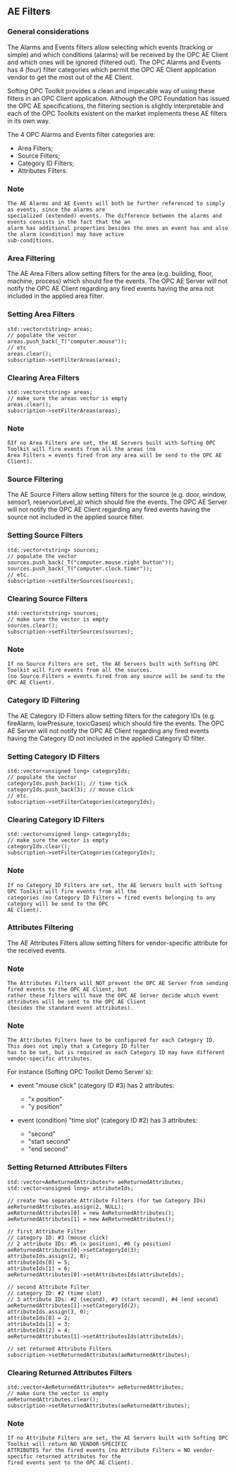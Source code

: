 ## **AE Filters**

### General considerations

The Alarms and Events filters allow selecting which events (tracking or simple) and which conditions (alarms) will be received by the OPC AE Client and which ones will be ignored (filtered out). The OPC Alarms and Events has 4 (four) filter categories which permit the OPC AE Client application vendor to get the most out of the AE Client.

Softing OPC Toolkit provides a clean and impecable way of using these filters in an OPC Client application. Although the OPC Foundation has issued the OPC AE specifications, the filtering section is slightly interpretable and each of the OPC Toolkits existent on the market implements these AE filters in its own way.

The 4 OPC Alarms and Events filter categories are:

-   Area Filters;
-   Source Filters;
-   Category ID Filters;
-   Attributes Filters.
### Note
```
The AE Alarms and AE Events will both be further referenced to simply as events, since the alarms are 
specialized (extended) events. The difference between the alarms and events consists in the fact that the an 
alarm has additional properties besides the ones an event has and also the alarm (condition) may have active 
sub-conditions.
```
### Area Filtering

The AE Area Filters allow setting filters for the area (e.g. building, floor, machine, process) which should fire the events. The OPC AE Server will not notify the OPC AE Client regarding any fired events having the area not included in the applied area filter.

### Setting Area Filters
```
std::vector<tstring> areas;
// populate the vector
areas.push_back(_T("computer.mouse"));
// etc
areas.clear();
subscription->setFilterAreas(areas);
```
### Clearing Area Filters
```
std::vector<tstring> areas;
// make sure the areas vector is empty
areas.clear();
subscription->setFilterAreas(areas);
```
### Note
```
ßIf no Area Filters are set, the AE Servers built with Softing OPC Toolkit will fire events from all the areas (no 
Area Filters = events fired from any area will be send to the OPC AE Client).
```
### Source Filtering

The AE Source Filters allow setting filters for the source (e.g. door, window, sensor1, reservoirLevel_a) which should fire the events. The OPC AE Server will not notify the OPC AE Client regarding any fired events having the source not included in the applied source filter.
### Setting Source Filters
```
std::vector<tstring> sources;
// populate the vector
sources.push_back(_T("computer.mouse.right button"));
sources.push_back(_T("computer.clock.timer"));
// etc.
subscription->setFilterSources(sources);
```
### Clearing Source Filters
```
std::vector<tstring> sources;
// make sure the vector is empty
sources.clear();
subscription->setFilterSources(sources);
```
### Note
```
If no Source Filters are set, the AE Servers built with Softing OPC Toolkit will fire events from all the sources. 
(no Source Filters = events fired from any source will be send to the OPC AE Client).
```

### Category ID Filtering
The AE Category ID Filters allow setting filters for the category IDs (e.g. fireAlarm, lowPressure, toxicGases) which should fire the events. The OPC AE Server will not notify the OPC AE Client regarding any fired events having the Category ID not included in the applied Category ID filter.


### Setting Category ID Filters
```
std::vector<unsigned long> categoryIds;
// populate the vector
categoryIds.push_back(1); // time tick
categoryIds.push_back(3); // mouse click
// etc.
subscription->setFilterCategories(categoryIds);
```


### Clearing Category ID Filters
```
std::vector<unsigned long> categoryIds;
// make sure the vector is empty
categoryIds.clear();
subscription->setFilterCategories(categoryIds);
```
### Note
```
If no Category ID Filters are set, the AE Servers built with Softing OPC Toolkit will fire events from all the 
categories (no Category ID Filters = fired events belonging to any category will be send to the OPC 
AE Client).
```

### Attributes Filtering

The AE Attributes Filters allow setting filters for vendor-specific attribute for the received events.
### Note
```
The Attributes Filters will NOT prevent the OPC AE Server from sending fired events to the OPC AE Client, but 
rather these filters will have the OPC AE Server decide which event attributes will be sent to the OPC AE Client 
(besides the standard event attributes).
```
### Note
```
The Attributes Filters have to be configured for each Category ID. This does not imply that a Category ID filter 
has to be set, but is required as each Category ID may have different vendor-specific attributes.
```

For instance (Softing OPC Toolkit Demo Server`s):

-   event "mouse click" (category ID #3) has 2 attributes:
    
    -   "x position"
    -   "y position"
-   event (condition) "time slot" (category ID #2) has 3 attributes:
    
    -   "second"
    -   "start second"
    -   "end second"
###  Setting Returned Attributes Filters
```
std::vector<AeReturnedAttributes*> aeReturnedAttributes;
std::vector<unsigned long> attributeIds;

// create two separate Attribute Filters (for two Category IDs)
aeReturnedAttributes.assign(2, NULL);
aeReturnedAttributes[0] = new AeReturnedAttributes();
aeReturnedAttributes[1] = new AeReturnedAttributes();

// first Attribute Filter
// category ID: #3 (mouse click)
// 2 attribute IDs: #5 (x position), #6 (y position)
aeReturnedAttributes[0]->setCategoryId(3);
attributeIds.assign(2, 0);
attributeIds[0] = 5;
attributeIds[1] = 6;
aeReturnedAttributes[0]->setAttributesIds(attributeIds);

// second Attribute Filter
// category ID: #2 (time slot)
// 3 attribute IDs: #2 (second), #3 (start second), #4 (end second)
aeReturnedAttributes[1]->setCategoryId(2);
attributeIds.assign(3, 0);
attributeIds[0] = 2;
attributeIds[1] = 3;
attributeIds[2] = 4;
aeReturnedAttributes[1]->setAttributesIds(attributeIds);

// set returned Attribute Filters
subscription->setReturnedAttributes(aeReturnedAttributes);
```
### Clearing Returned Attributes Filters
```
std::vector<AeReturnedAttributes*> aeReturnedAttributes;
// make sure the vector is empty
aeReturnedAttributes.clear();
subscription->setReturnedAttributes(aeReturnedAttributes);
```
### Note
```
If no Attribute Filters are set, the AE Servers built with Softing OPC Toolkit will return NO VENDOR-SPECIFIC 
ATTRIBUTES for the fired events (no Attribute Filters = NO vendor-specific returned attributes for the 
fired events sent to the OPC AE Client).
```